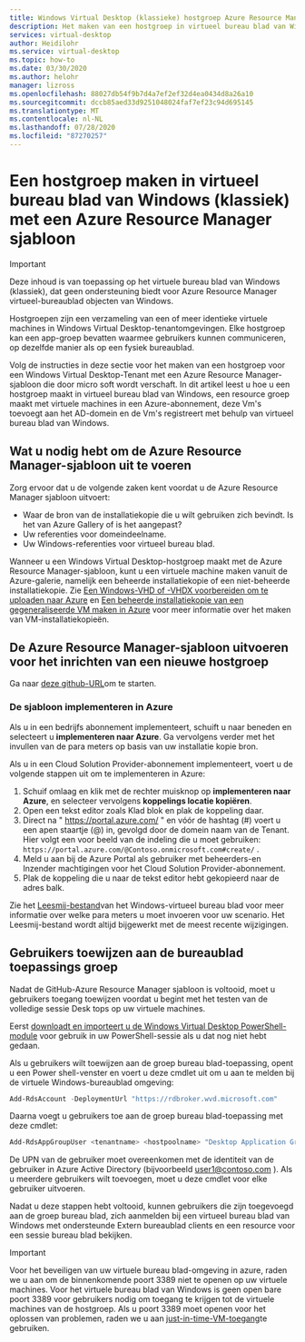 ```yaml
---
title: Windows Virtual Desktop (klassieke) hostgroep Azure Resource Manager-Azure
description: Het maken van een hostgroep in virtueel bureau blad van Windows (klassiek) met een Azure Resource Manager sjabloon.
services: virtual-desktop
author: Heidilohr
ms.service: virtual-desktop
ms.topic: how-to
ms.date: 03/30/2020
ms.author: helohr
manager: lizross
ms.openlocfilehash: 88027db54f9b7d4a7ef2ef32d4ea0434d8a26a10
ms.sourcegitcommit: dccb85aed33d9251048024faf7ef23c94d695145
ms.translationtype: MT
ms.contentlocale: nl-NL
ms.lasthandoff: 07/28/2020
ms.locfileid: "87270257"
---
```

# <a name="create-a-host-pool-in-windows-virtual-desktop-classic-with-an-azure-resource-manager-template"></a>Een hostgroep maken in virtueel bureau blad van Windows (klassiek) met een Azure Resource Manager sjabloon

>[!IMPORTANT]
>Deze inhoud is van toepassing op het virtuele bureau blad van Windows (klassiek), dat geen ondersteuning biedt voor Azure Resource Manager virtueel-bureaublad objecten van Windows.

Hostgroepen zijn een verzameling van een of meer identieke virtuele machines in Windows Virtual Desktop-tenantomgevingen. Elke hostgroep kan een app-groep bevatten waarmee gebruikers kunnen communiceren, op dezelfde manier als op een fysiek bureaublad.

Volg de instructies in deze sectie voor het maken van een hostgroep voor een Windows Virtual Desktop-Tenant met een Azure Resource Manager-sjabloon die door micro soft wordt verschaft. In dit artikel leest u hoe u een hostgroep maakt in virtueel bureau blad van Windows, een resource groep maakt met virtuele machines in een Azure-abonnement, deze Vm's toevoegt aan het AD-domein en de Vm's registreert met behulp van virtueel bureau blad van Windows.

## <a name="what-you-need-to-run-the-azure-resource-manager-template"></a>Wat u nodig hebt om de Azure Resource Manager-sjabloon uit te voeren

Zorg ervoor dat u de volgende zaken kent voordat u de Azure Resource Manager sjabloon uitvoert:

- Waar de bron van de installatiekopie die u wilt gebruiken zich bevindt. Is het van Azure Gallery of is het aangepast?
- Uw referenties voor domeindeelname.
- Uw Windows-referenties voor virtueel bureau blad.

Wanneer u een Windows Virtual Desktop-hostgroep maakt met de Azure Resource Manager-sjabloon, kunt u een virtuele machine maken vanuit de Azure-galerie, namelijk een beheerde installatiekopie of een niet-beheerde installatiekopie. Zie [Een Windows-VHD of -VHDX voorbereiden om te uploaden naar Azure](../../virtual-machines/windows/prepare-for-upload-vhd-image.md) en [Een beheerde installatiekopie van een gegeneraliseerde VM maken in Azure](../../virtual-machines/windows/capture-image-resource.md) voor meer informatie over het maken van VM-installatiekopieën.

## <a name="run-the-azure-resource-manager-template-for-provisioning-a-new-host-pool"></a>De Azure Resource Manager-sjabloon uitvoeren voor het inrichten van een nieuwe hostgroep

Ga naar [deze github-URL](https://github.com/Azure/RDS-Templates/tree/master/wvd-templates/Create%20and%20provision%20WVD%20host%20pool)om te starten.

### <a name="deploy-the-template-to-azure"></a>De sjabloon implementeren in Azure

Als u in een bedrijfs abonnement implementeert, schuift u naar beneden en selecteert u **implementeren naar Azure**. Ga vervolgens verder met het invullen van de para meters op basis van uw installatie kopie bron.

Als u in een Cloud Solution Provider-abonnement implementeert, voert u de volgende stappen uit om te implementeren in Azure:

1. Schuif omlaag en klik met de rechter muisknop op **implementeren naar Azure**, en selecteer vervolgens **koppelings locatie kopiëren**.
2. Open een tekst editor zoals Klad blok en plak de koppeling daar.
3. Direct na " https://portal.azure.com/ " en vóór de hashtag (#) voert u een apen staartje (@) in, gevolgd door de domein naam van de Tenant. Hier volgt een voor beeld van de indeling die u moet gebruiken: `https://portal.azure.com/@Contoso.onmicrosoft.com#create/` .
4. Meld u aan bij de Azure Portal als gebruiker met beheerders-en Inzender machtigingen voor het Cloud Solution Provider-abonnement.
5. Plak de koppeling die u naar de tekst editor hebt gekopieerd naar de adres balk.

Zie het [Leesmij-bestand](https://github.com/Azure/RDS-Templates/blob/master/wvd-templates/Create%20and%20provision%20WVD%20host%20pool/README.md)van het Windows-virtueel bureau blad voor meer informatie over welke para meters u moet invoeren voor uw scenario. Het Leesmij-bestand wordt altijd bijgewerkt met de meest recente wijzigingen.

## <a name="assign-users-to-the-desktop-application-group"></a>Gebruikers toewijzen aan de bureaublad toepassings groep

Nadat de GitHub-Azure Resource Manager sjabloon is voltooid, moet u gebruikers toegang toewijzen voordat u begint met het testen van de volledige sessie Desk tops op uw virtuele machines.

Eerst [downloadt en importeert u de Windows Virtual Desktop PowerShell-module](/powershell/windows-virtual-desktop/overview/) voor gebruik in uw PowerShell-sessie als u dat nog niet hebt gedaan.

Als u gebruikers wilt toewijzen aan de groep bureau blad-toepassing, opent u een Power shell-venster en voert u deze cmdlet uit om u aan te melden bij de virtuele Windows-bureaublad omgeving:

```powershell
Add-RdsAccount -DeploymentUrl "https://rdbroker.wvd.microsoft.com"
```

Daarna voegt u gebruikers toe aan de groep bureau blad-toepassing met deze cmdlet:

```powershell
Add-RdsAppGroupUser <tenantname> <hostpoolname> "Desktop Application Group" -UserPrincipalName <userupn>
```

De UPN van de gebruiker moet overeenkomen met de identiteit van de gebruiker in Azure Active Directory (bijvoorbeeld user1@contoso.com ). Als u meerdere gebruikers wilt toevoegen, moet u deze cmdlet voor elke gebruiker uitvoeren.

Nadat u deze stappen hebt voltooid, kunnen gebruikers die zijn toegevoegd aan de groep bureau blad, zich aanmelden bij een virtueel bureau blad van Windows met ondersteunde Extern bureaublad clients en een resource voor een sessie bureau blad bekijken.

>[!IMPORTANT]
>Voor het beveiligen van uw virtuele bureau blad-omgeving in azure, raden we u aan om de binnenkomende poort 3389 niet te openen op uw virtuele machines. Voor het virtuele bureau blad van Windows is geen open bare poort 3389 voor gebruikers nodig om toegang te krijgen tot de virtuele machines van de hostgroep. Als u poort 3389 moet openen voor het oplossen van problemen, raden we u aan [just-in-time-VM-toegang](../../security-center/security-center-just-in-time.md)te gebruiken.